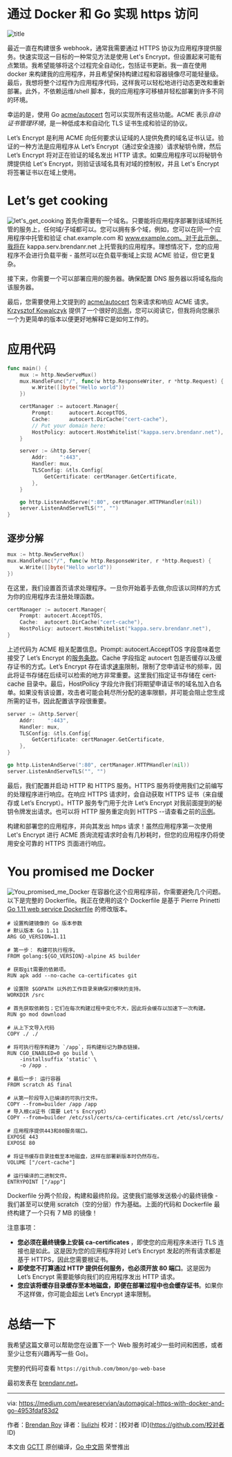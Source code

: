 # 通过 Docker 和 Go 实现 https 访问
![title](1_3VNZrkS-sVUaa-xJQMXCnA.jpeg)

最近一直在构建很多 webhook，通常我需要通过 HTTPS 协议为应用程序提供服务。快速实现这一目标的一种常见方法是使用 Let's Encrypt，但设置起来可能有点繁琐。我希望能够将这个过程完全自动化，包括证书更新。我一直在使用 docker 来构建我的应用程序，并且希望保持构建过程和容器镜像尽可能轻量级。最后，我想将整个过程作为应用程序代码，这样我可以轻松地进行动态更改和重新部署。此外，不依赖运维/shell 脚本，我的应用程序可移植并轻松部署到许多不同的环境。


幸运的是，使用 Go [acme/autocert](https://godoc.org/golang.org/x/crypto/acme/autocert) 包可以实现所有这些功能。ACME 表示*自动证书管理环境*，是一种低成本和自动化 TLS 证书生成和验证的协议。


Let’s Encrypt 是利用 ACME 向任何要求认证域的人提供免费的域名证书认证。验证的一种方法是应用程序从 Let’s Encrypt（通过安全连接）请求秘钥令牌，然后 Let’s Encrypt 将对正在验证的域名发出 HTTP 请求。如果应用程序可以将秘钥令牌提供给 Let's Encrypt，则验证该域名具有对域的控制权，并且 Let's Encrypt 将签署证书以在域上使用。

# Let’s get cooking
![let's_get_cooking](1_ZSx82UcchxKQvn6eI4yCZA.jpeg)
首先你需要有一个域名。只要能将应用程序部署到该域所托管的服务上，任何域/子域都可以。您可以拥有多个域，例如，您可以在同一个应用程序中托管和验证 chat.example.com 和 www.example.com。对于此示例，我将在 kappa.serv.brendanr.net 上托管我的应用程序。理想情况下，您的应用程序不会进行负载平衡 - 虽然可以在负载平衡域上实现 ACME 验证，但它更复杂。

接下来，你需要一个可以部署应用的服务器。确保配置 DNS 服务器以将域名指向该服务器。

最后，您需要使用上文提到的 [acme/autocert](https://godoc.org/golang.org/x/crypto/acme/autocert) 包来请求和响应 ACME 请求。 [Krzysztof Kowalczyk](https://blog.kowalczyk.info/) 提供了一个很好的[示例](https://github.com/kjk/go-cookbook/blob/master/free-ssl-certificates/main.go)，您可以阅读它，但我将向您展示一个为更简单的版本以便更好地解释它是如何工作的。

# 应用代码
```go
func main() {
    mux := http.NewServeMux()
    mux.HandleFunc("/", func(w http.ResponseWriter, r *http.Request) {
        w.Write([]byte("Hello world"))
    })

    certManager := autocert.Manager{
        Prompt:     autocert.AcceptTOS,
        Cache:      autocert.DirCache("cert-cache"),
        // Put your domain here:
        HostPolicy: autocert.HostWhitelist("kappa.serv.brendanr.net"),
    }

    server := &http.Server{
        Addr:    ":443",
        Handler: mux,
        TLSConfig: &tls.Config{
            GetCertificate: certManager.GetCertificate,
        },
    }

    go http.ListenAndServe(":80", certManager.HTTPHandler(nil))
    server.ListenAndServeTLS("", "")
}
```
## 逐步分解
```go
mux := http.NewServeMux()
mux.HandleFunc("/", func(w http.ResponseWriter, r *http.Request) {
    w.Write([]byte("Hello world"))
})
```

在这里，我们设置首页请求处理程序。一旦你开始着手去做,你应该以同样的方式为你的应用程序去注册处理函数。

```go
certManager := autocert.Manager{
    Prompt: autocert.AcceptTOS,
    Cache:  autocert.DirCache("cert-cache"),
    HostPolicy: autocert.HostWhitelist("kappa.serv.brendanr.net"),
}
```

上述代码为 ACME 相关配置信息。<span style="background-color:#eee">Prompt: autocert.AcceptTOS</span> 字段意味着您接受了 Let’s Encrypt 的[服务条款](https://letsencrypt.org/repository/)。<span style="background-color:#eee">Cache</span> 字段指定 autocert 包是否缓存以及缓存证书的方式。Let’s Encrypt 存在请求[速率](https://letsencrypt.org/docs/rate-limits/)限制，限制了您申请证书的频率，因此将证书存储在后续可以检索的地方非常重要。这里我们指定证书存储在 <span style="background-color:#eee">cert-cache</span> 目录中。最后，<span style="background-color:#eee">HostPolicy</span> 字段允许我们将期望申请证书的域名加入白名单。如果没有该设置，攻击者可能会耗尽所分配的速率限额，并可能会阻止您生成所需的证书，因此配置该字段很重要。

```go
server := &http.Server{
    Addr:    ":443",
    Handler: mux,
    TLSConfig: &tls.Config{
        GetCertificate: certManager.GetCertificate,
    },
}

go http.ListenAndServe(":80", certManager.HTTPHandler(nil))
server.ListenAndServeTLS("", "")
```

最后，我们配置并启动 HTTP 和 HTTPS 服务。HTTPS 服务将使用我们之前编写的处理程序进行响应。在响应 HTTPS 请求时，会自动获取 HTTPS 证书（来自缓存或 Let’s Encrypt）。HTTP 服务专门用于允许 Let’s Encrypt 对我前面提到的秘钥令牌发出请求。也可以将 HTTP 服务重定向到 HTTPS --请查看之前的[示例](https://github.com/kjk/go-cookbook/blob/master/free-ssl-certificates/main.go)。

构建和部署您的应用程序，并向其发出 https 请求！虽然应用程序第一次使用 Let's Encrypt 进行 ACME 质询流程请求时会有几秒耗时，但您的应用程序仍将使用安全可靠的 HTTPS 页面进行响应。

# You promised me Docker
![You_promised_me_Docker](1_EnBK1tCbV3p6VAdV2ivBKQ.png)
在容器化这个应用程序前，你需要避免几个问题。以下是完整的 Dockerfile。我正在使用的这个 Dockerfile 是基于 Pierre Prinetti [Go 1.11 web service Dockerfile](https://medium.com/@pierreprinetti/the-go-1-11-dockerfile-a3218319d191) 的修改版本。

```Shell
# 设置构建镜像的 Go 版本参数
# 默认版本 Go 1.11
ARG GO_VERSION=1.11

# 第一步： 构建可执行程序。
FROM golang:${GO_VERSION}-alpine AS builder

# 获取git需要的依赖项。
RUN apk add --no-cache ca-certificates git

# 设置除 $GOPATH 以外的工作目录来确保对模块的支持。
WORKDIR /src

# 首先获取依赖包；它们在每次构建过程中变化不大，因此将会缓存以加速下一次构建。
RUN go mod download

# 从上下文导入代码
COPY ./ ./

# 将可执行程序构建为 `/app`，将构建标记为静态链接。
RUN CGO_ENABLED=0 go build \
    -installsuffix 'static' \
    -o /app .

# 最后一步: 运行容器
FROM scratch AS final

# 从第一阶段导入已编译的可执行文件。
COPY --from=builder /app /app
# 导入根ca证书（需要 Let's Encrypt）
COPY --from=builder /etc/ssl/certs/ca-certificates.crt /etc/ssl/certs/

# 应用程序提供443和80服务端口。
EXPOSE 443
EXPOSE 80

# 将证书缓存目录挂载至本地磁盘，这样在部署新版本时仍然存在。
VOLUME ["/cert-cache"]

# 运行编译的二进制文件。
ENTRYPOINT ["/app"]
```

Dockerfile 分两个阶段，构建和最终阶段。这使我们能够发送极小的最终镜像 - 我们甚至可以使用<span style="background-color:#eee"> scratch</span>（空的分层）作为基础。上面的代码和 Dockerfile 最终构建了一个只有 7 MB 的镜像！

注意事项：

* <strong>您必须在最终镜像上安装 ca-certificates </strong>，即使您的应用程序未进行 TLS 连接也是如此。这是因为您的应用程序将对 Let’s Encrypt 发起的所有请求都是基于 HTTPS，因此您需要根证书。
* <strong>即使您不打算通过 HTTP 提供任何服务，也必须开放 80 端口</strong>。这是因为 Let’s Encrypt 需要能够向我们的应用程序发出 HTTP 请求。
* <strong>您应该将缓存目录缓存至本地磁盘，即便在部署过程中也会缓存证书</strong>。如果你不这样做，你可能会超出 Let’s Encrypt 速率限制。

# 总结一下
我希望这篇文章可以帮助您在设置下一个 Web 服务时减少一些时间和困惑，或者至少让您有兴趣再写一些 Go)。

完整的代码可查看 `https://github.com/bmon/go-web-base`

最初发表在 [brendanr.net](https://brendanr.net/blog/go-docker-https/)。

---
via: https://medium.com/weareservian/automagical-https-with-docker-and-go-4953fdaf83d2

作者：[Brendan Roy](https://medium.com/@brendan.roy)
译者：[liulizhi](https://github.com/liulizhi)
校对：[校对者 ID](https://github.com/校对者 ID)

本文由 [GCTT](https://github.com/studygolang/GCTT) 原创编译，[Go 中文网](https://studygolang.com/) 荣誉推出



